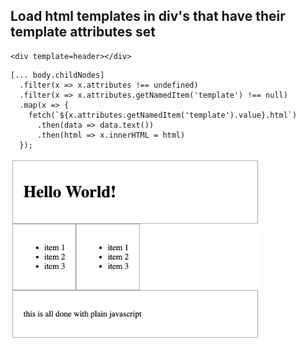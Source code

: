 ## Load html templates in div's that have their template attributes set

```
<div template=header></div>
```

```
[... body.childNodes]
  .filter(x => x.attributes !== undefined)
  .filter(x => x.attributes.getNamedItem('template') !== null)
  .map(x => {
    fetch(`${x.attributes.getNamedItem('template').value}.html`)
      .then(data => data.text())
      .then(html => x.innerHTML = html)
  });
```

<img src="https://github.com/madeinouweland/html-template-loading/blob/master/template.png" width="400" />
